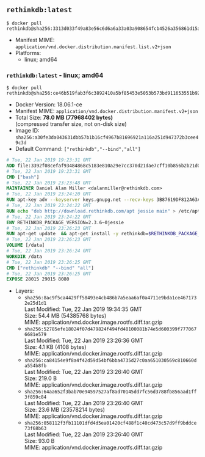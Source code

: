 ## `rethinkdb:latest`

```console
$ docker pull rethinkdb@sha256:3313d033f49a83e56c6d6a6a33a03a908654fcb4526a356861d15afa078c7960
```

-	Manifest MIME: `application/vnd.docker.distribution.manifest.list.v2+json`
-	Platforms:
	-	linux; amd64

### `rethinkdb:latest` - linux; amd64

```console
$ docker pull rethinkdb@sha256:ce46b519fab3f6c3892410a5bf85453e5053b573bd911653551b928c9c9d089d
```

-	Docker Version: 18.06.1-ce
-	Manifest MIME: `application/vnd.docker.distribution.manifest.v2+json`
-	Total Size: **78.0 MB (77968402 bytes)**  
	(compressed transfer size, not on-disk size)
-	Image ID: `sha256:a30fe3da043631dbb57b1b16cf4967b81696921a116a251d947372b3cee49c3d`
-	Default Command: `["rethinkdb","--bind","all"]`

```dockerfile
# Tue, 22 Jan 2019 19:23:31 GMT
ADD file:3392f08cefaf93484868c5183e810a29e7cc370d21dae7cff10b856b2b21d072 in / 
# Tue, 22 Jan 2019 19:23:31 GMT
CMD ["bash"]
# Tue, 22 Jan 2019 23:23:48 GMT
MAINTAINER Daniel Alan Miller <dalanmiller@rethinkdb.com>
# Tue, 22 Jan 2019 23:24:20 GMT
RUN apt-key adv --keyserver keys.gnupg.net --recv-keys 3B87619DF812A63A8C1005C30742918E5C8DA04A
# Tue, 22 Jan 2019 23:24:22 GMT
RUN echo "deb http://download.rethinkdb.com/apt jessie main" > /etc/apt/sources.list.d/rethinkdb.list
# Tue, 22 Jan 2019 23:24:22 GMT
ENV RETHINKDB_PACKAGE_VERSION=2.3.6~0jessie
# Tue, 22 Jan 2019 23:26:23 GMT
RUN apt-get update 	&& apt-get install -y rethinkdb=$RETHINKDB_PACKAGE_VERSION 	&& rm -rf /var/lib/apt/lists/*
# Tue, 22 Jan 2019 23:26:23 GMT
VOLUME [/data]
# Tue, 22 Jan 2019 23:26:24 GMT
WORKDIR /data
# Tue, 22 Jan 2019 23:26:25 GMT
CMD ["rethinkdb" "--bind" "all"]
# Tue, 22 Jan 2019 23:26:25 GMT
EXPOSE 28015 29015 8080
```

-	Layers:
	-	`sha256:8ac9f5ca4429ff58493e4cb486b7a5eaa6af0a4711e9bda1ce4671732e25d1d1`  
		Last Modified: Tue, 22 Jan 2019 19:34:35 GMT  
		Size: 54.4 MB (54385768 bytes)  
		MIME: application/vnd.docker.image.rootfs.diff.tar.gzip
	-	`sha256:52785efe18024f07d479824f494fd48100081b74e5d600399f7770676681e579`  
		Last Modified: Tue, 22 Jan 2019 23:26:36 GMT  
		Size: 4.1 KB (4108 bytes)  
		MIME: application/vnd.docker.image.rootfs.diff.tar.gzip
	-	`sha256:ca84154e9f8a4f42d59d54bf6bba4735d27c0aa651030569c810660da554b8fb`  
		Last Modified: Tue, 22 Jan 2019 23:26:40 GMT  
		Size: 219.0 B  
		MIME: application/vnd.docker.image.rootfs.diff.tar.gzip
	-	`sha256:64aa652f3bab70e94597527af8ad70145dd7fc56d3788fb856aad1ff3f859c84`  
		Last Modified: Tue, 22 Jan 2019 23:26:40 GMT  
		Size: 23.6 MB (23578214 bytes)  
		MIME: application/vnd.docker.image.rootfs.diff.tar.gzip
	-	`sha256:058112f3fb11101dfd4d5ea01420cf488f1c40cd473c57d9ff9bddce73f68b63`  
		Last Modified: Tue, 22 Jan 2019 23:26:40 GMT  
		Size: 93.0 B  
		MIME: application/vnd.docker.image.rootfs.diff.tar.gzip
